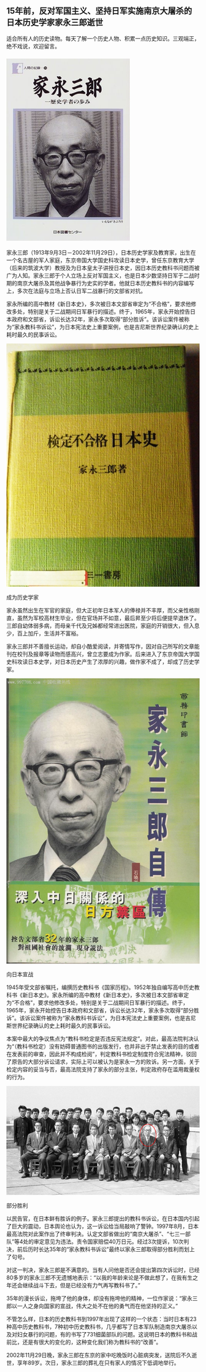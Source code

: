 ## 15年前，反对军国主义、坚持日军实施南京大屠杀的日本历史学家家永三郎逝世

适合所有人的历史读物。每天了解一个历史人物、积累一点历史知识。三观端正，绝不戏说，欢迎留言。  

### ![家永三郎](家永三郎.jpg)

家永三郎（1913年9月3日－2002年11月29日），日本历史学家及教育家，出生在一个名古屋的军人家庭，东京帝国大学国史科攻读日本史学，曾任东京教育大学（后来的筑波大学）教授及为日本皇太子讲授日本史，因日本历史教科书问题而被广为人知。家永三郎于个人立场上反对军国主义，也是日本少数坚持日军于二战时期的南京大屠杀及其他战争暴行为史实的学者。他就日本历史教科书的内容编写上，多次在法庭与立场上否认日军二战暴行的文部省对抗。

家永所编的高中教材《新日本史》，多次被日本文部省审定为“不合格”，要求他修改多处，特别是关于二战期间日军暴行的描述。终于，1965年，家永开始控告日本政府和文部省，诉讼长达32年，家永多次取得“部分胜诉”。该诉讼案件被称为“家永教科书诉讼”，为日本宪法史上重要案例，也是吉尼斯世界纪录确认的史上耗时最久的民事诉讼。

![审定不合格日本史](审定不合格日本史.jpg)

成为历史学家

家永虽然出生在军官的家庭，但大正初年日本军人的俸禄并不丰厚，而父亲性格刚直，虽然为军校高材生毕业，但在官场并不如意，最后昇至少将后便提早退休了。三郎自幼体弱多病，而母亲千代及兄姊都经常进出医院，家庭的开销很大，但入息少，百上加斤，生活并不富裕。

家永三郎并不善擅长运动，却自小酷爱阅读，并寄情写作，因对自己所写的文章能刊在校刊及报章等读物而感高兴，曾立志要成为作家。后来进入了东京帝国大学国史科攻读日本史学，对日本历史产生了浓厚的兴趣，做作家不成了，却成了历史学家。

![家永三郎自传](家永三郎自传.jpg)

向日本宣战

1945年受文部省嘱托，编撰历史教科书《国家历程》。1952年独自编写高中历史教科书《新日本史》。家永所编的高中教材《新日本史》，多次被日本文部省审定为“不合格”，要求他修改多处，特别是关于二战期间日军暴行的描述。终于，1965年，家永开始控告日本政府和文部省，诉讼长达32年，家永多次取得“部分胜诉”。该诉讼案件被称为“家永教科书诉讼”，为日本宪法史上重要案例，也是吉尼斯世界纪录确认的史上耗时最久的民事诉讼。

本案中最大的争议焦点为“教科书检定是否违反宪法规定”。对此，最高法院判决认为“（教科书检定）没有妨碍普通图书的出版发行，也并非出于禁止发表的目的或者在发表前的审查，因此并不构成检阅”，判定教科书检定制度符合宪法精神，驳回了原告的大部分诉讼请求，实际上可以被认为是家永一方的败诉。另一方面，关于检定内容的妥当与否，最高法院支持了家永的部分主张，判定政府存在滥用裁量权的行为。

![向国家宣战的家永三郎](向国家宣战的家永三郎.jpg)

部分胜利

以民告官，在日本鲜有胜诉的例子。家永三郎提出的教科书诉讼，在日本国内引起了巨大的震动，日本舆论也认为，这一诉讼给当局敲响了警钟。1997年8月，日本最高法院对此案作出了终审判决。认定文部省做出的“南京大屠杀”、“七三一部队”等4处的审定意见为违法。责令国家赔偿40万日元。经过3次提诉，10次判决，前后历时长达35年的“家永教科书诉讼”最终以家永三郎取得部分胜利而划上了句号。

对这一判决，家永三郎是不满意的。当有人问他是否还会提出第四次诉讼时，已经80多岁的家永三郎不无遗憾地表示：“以我的年龄来论是不做此想了，在我有生之年还会继续战斗下去，但是已经没有力气再写教科书了。”

35年的漫长诉讼，拖垮了他的身体，却没有拖垮他的精神，一位作家说：“家永三郎以一人之身向国家的宣战，伟大之处不在他的勇气而在他坚持的正义。”

不管怎么样，日本的历史教科书到1997年出现了这样的一个状态：当时日本有23种高中历史教科书，7种初中历史教科书，几乎都写了日本军队制造南京大屠杀以及对妇女暴行的问题，有的书写了731细菌部队的问题。这说明日本的教科书和战前比，还是有很大的变化的，这种变化我们称为教科书的“改善”。

2002年11月29日晚，家永三郎在东京的家中吃晚饭时心脏病突发，送院后不久逝世，享年89岁。次日，家永三郎的葬礼在只有家人的情况下低调地举行。



### 

